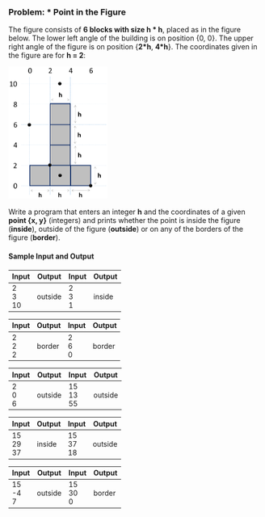 ### Problem: * Point in the Figure

The figure consists of **6 blocks with size h \* h**, placed as in the figure below. The lower left angle of the building is on position {0, 0}. The upper right angle of the figure is on position {**2\*h**, **4\*h**}. The coordinates given in the figure are for **h = 2**:

![](/assets/chapter-4-images/13.Point-in-the-figure-01.png)

Write a program that enters an integer **h** and the coordinates of a given **point {x, y}** (integers) and prints whether the point is inside the figure (**inside**), outside of the figure (**outside**) or on any of the borders of the figure (**border**).

#### Sample Input and Output

| Input | Output | Input | Output |
|-----|-----|-----|-----|
|2<br>3<br>10|outside|2<br>3<br>1|inside|

| Input | Output | Input | Output |
|-----|-----|-----|-----|
|2<br>2<br>2|border|2<br>6<br>0|border|

| Input | Output | Input | Output |
|----|-----|-----|-----|
|2<br>0<br>6|outside|15<br>13<br>55|outside|

| Input | Output | Input | Output |
|-----|-----|-----|-----|
|15<br>29<br>37|inside|15<br>37<br>18|outside|

| Input | Output | Input | Output |
|-----|-----|-----|-----|
|15<br>-4<br>7|outside|15<br>30<br>0|border|
